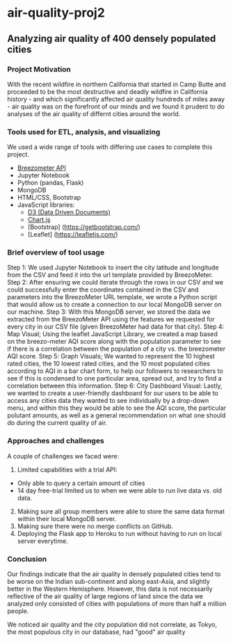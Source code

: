 # air-quality-proj2

## Analyzing air quality of 400 densely populated cities

### Project Motivation

With the recent wildfire in northern California that started in Camp Butte and proceeded to be the most destructive and deadly wildfire in California history - and which significantly affected air quality hundreds of miles away - air quality was on the forefront of our minds and we found it prudent to do analyses of the air quality of differnt cities around the world.

### Tools used for ETL, analysis, and visualizing

We used a wide range of tools with differing use cases to complete this project.

* [Breezometer API](https://docs.breezometer.com/api-documentation/air-quality-api/v2/)
* Jupyter Notebook
* Python (pandas, Flask)
* MongoDB
* HTML/CSS, Bootstrap
* JavaScript libraries:
  * [D3 (Data Driven Documents)](https://d3js.org/)
  * [Chart.js](https://www.chartjs.org/)
  * [Bootstrap] (https://getbootstrap.com/)
  * [Leaflet] (https://leafletjs.com/)

### Brief overview of tool usage
 Step 1: We used Jupyter Notebook to insert the city latitude and longitude from the CSV and feed it into the url template provided by BreezoMeter. 
 Step 2: After ensuring we could iterate through the rows in our CSV and we could successfully enter the coordinates contained in the CSV and parameters into the BreezoMeter URL template, we wrote a Python script that would allow us to create a connection to our local MongoDB server on our machine. 
 Step 3: With this MongoDB server, we stored the data we extracted from the BreezoMeter API using the features we requested for every city in our CSV file (given BreezoMeter had data for that city).
 Step 4: Map Visual; Using the leaflet JavaScript Library, we created a map based on the breezo-meter AQI score along with the population parameter to see if there is a correlation between the population of a city vs. the breezometer AQI score. 
 Step 5: Graph Visuals; We wanted to represent the 10 highest rated cities, the 10 lowest rated cities, and the 10 most populated cities according to AQI in a bar chart form, to help our followers to researchers to see if this is condensed to one particular area, spread out, and try to find a correlation between this information.
 Step 6: City Dashboard Visual: Lastly, we wanted to create a user-friendly dashboard for our users to be able to access any cities data they wanted to see individually by a drop-down menu, and within this they would be able to see the AQI score, the particular polutant amounts, as well as a general recommendation on what one should do during the current quality of air.  


### Approaches and challenges
A couple of challenges we faced were: 
1) Limited capabilities with a trial API:
  - Only able to query a certain amount of cities
  - 14 day free-trial limited us to when we were able to run live data vs. old data. 
2) Making sure all group members were able to store the same data format within their local MongoDB server. 
3) Making sure there were no merge conflicts on GitHub. 
4) Deploying the Flask app to Heroku to run without having to run on local server everytime.

### Conclusion

Our findings indicate that the air quality in densely populated cities tend to be worse on the Indian sub-continent and along east-Asia, and slightly better in the Western Hemisphere. However, this data is not necessarily reflective of the air quality of large regions of land since the data we analyzed only consisted of cities with populations of more than half a million people.

We noticed air quality and the city population did not correlate, as Tokyo, the most populous city in our database, had "good" air quality